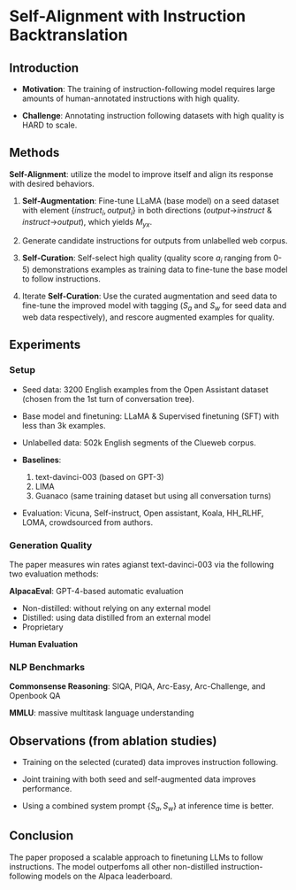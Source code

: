 # Self-Alignment with Instruction Backtranslation

## Introduction
- **Motivation**: The training of instruction-following model requires large amounts of human-annotated instructions with high quality.

- **Challenge**: Annotating instruction following datasets with high quality is HARD to scale.


## Methods
**Self-Alignment**: utilize the model to improve itself and align its response with desired behaviors.

1. **Self-Augmentation**: Fine-tune LLaMA (base model) on a seed dataset with element {$instruct_i, output_i$} in both directions (*output*->*instruct* & *instruct*->*output*), which yields $M_{yx}$.

2. Generate candidate instructions for outputs from unlabelled web corpus.

3. **Self-Curation**: Self-select high quality (quality score $a_i$ ranging from 0-5) demonstrations examples as training data to fine-tune the base model to follow instructions.

4. Iterate **Self-Curation**: Use the curated augmentation and seed data to fine-tune the improved model with tagging ($S_a$ and $S_w$ for seed data and web data respectively), and rescore augmented examples for quality.

## Experiments

### Setup

- Seed data: 3200 English examples from the Open Assistant dataset (chosen from the 1st turn of conversation tree).

- Base model and finetuning: LLaMA & Supervised finetuning (SFT) with less than 3k examples.

- Unlabelled data: 502k English segments of the Clueweb corpus.

- **Baselines**: 
    1. text-davinci-003 (based on GPT-3)
    2. LIMA
    3. Guanaco (same training dataset but using all conversation turns)

- Evaluation: Vicuna, Self-instruct, Open assistant, Koala, HH_RLHF, LOMA, crowdsourced from authors.

### Generation Quality
The paper measures win rates agianst text-davinci-003 via the following two evaluation methods:

**AlpacaEval**: GPT-4-based automatic evaluation

- Non-distilled: without relying on any external model
- Distilled: using data distilled from an external model
- Proprietary

**Human Evaluation**

### NLP Benchmarks
**Commonsense Reasoning**: SIQA, PIQA, Arc-Easy, Arc-Challenge, and Openbook QA

**MMLU**: massive multitask language understanding

## Observations (from ablation studies)
- Training on the selected (curated) data improves instruction following.

- Joint training with both seed and self-augmented data improves performance.

- Using a combined system prompt {$S_a, S_w$} at inference time is better.


## Conclusion
The paper proposed a scalable approach to finetuning LLMs to follow instructions. The model outperfoms all other non-distilled instruction-following models on the Alpaca leaderboard.

